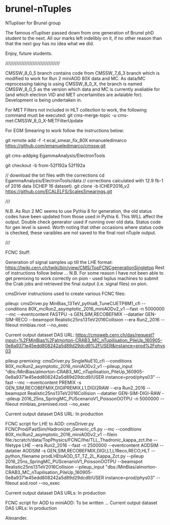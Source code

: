 brunel-nTuples
==============

NTupliser for Brunel group

The famous nTupliser passed down from one generation of Brunel phD student to the next. 
All our marks left indelibly on it, if no other reason than that the next guy has no idea what we did.

Enjoy, future students.

//////////////////////////////////


CMSSW_8_0_5 branch contains code from CMSSW_7_6_3 branch which is modified to work for Run 2 miniAOD 80X data and MC.
As data/MC reprocessing taking is using CMSSW_8_0_X, the branch is named CMSSW_8_0_5 as the version which data and MC is currently avaliable for (and which electron VID and MET uncertainities are avlaiable for).
Development is being undertaken in.

For MET Filters not included in HLT collection to work, the following command must be executed:
git cms-merge-topic -u cms-met:CMSSW_8_0_X-METFilterUpdate

For EGM Smearing to work follow the instructions below:

git remote add -f -t ecal_smear_fix_80X emanueledimarco https://github.com/emanueledimarco/cmssw.git

git cms-addpkg EgammaAnalysis/ElectronTools

git checkout -b from-52f192a 52f192a

// download the txt files with the corrections
cd EgammaAnalysis/ElectronTools/data
// corrections calculated with 12.9 fb-1 of 2016 data (ICHEP 16 dataset).
git clone -b ICHEP2016_v2 https://github.com/ECALELFS/ScalesSmearings.git

///

N.B. As Run 2 MC seems to use Pythia 8 for generation, the old status codes have been updated from those used in Pythia 6. This WILL affect the output. Double check generator used if running over old data. 
Status code for gen level is saved. Worth noting that other occasions where status code is checked, these varaibles are not saved to the final root nTuple output. 

///

FCNC Stuff:

Generation of signal samples up till the LHE format: https://twiki.cern.ch/twiki/bin/view/CMS/TopFCNCgenerationSingletop
Rest of instructions follow below ...
N.B. For some reason I have not been able to get premixing to work correctly on pion - used lxplus machines to submit the Crab jobs and retrieved the final output (i.e. signal files) on pion.

cmsDriver instructions used to create various FCNC files:

pileup:
cmsDriver.py MinBias_13TeV_pythia8_TuneCUETP8M1_cfi --conditions 80X_mcRun2_asymptotic_2016_miniAODv2_v1 --fast -n 5000000 --mc --eventcontent FASTPU -s GEN,SIM,RECOBEFMIX --datatier GEN-SIM-RECO --beamspot Realistic25ns13TeV2016Collision --era Run2_2016 --fileout minbias.root --no_exec

Current output dataset DAS URL: https://cmsweb.cern.ch/das/request?input=%2FMinBias%2Falmorton-CRAB3_MC_nTupilisation_PileUp_160905-0e8a9371e45edd808242a5d89d29dcd9%2FUSER&instance=prod%2Fphys03

pileup premixing:
cmsDriver.py SingleNuE10_cfi --conditions 80X_mcRun2_asymptotic_2016_miniAODv2_v1 --pileup_input "dbs:/MinBias/almorton-CRAB3_MC_nTupilisation_PileUp_160905-0e8a9371e45edd808242a5d89d29dcd9/USER instance=prod/phys03" --fast --mc --eventcontent PREMIX -s GEN,SIM,RECOBEFMIX,DIGIPREMIX,L1,DIGI2RAW --era Run2_2016 --beamspot Realistic25ns13TeV2016Collision --datatier GEN-SIM-DIGI-RAW --pileup 2016_25ns_SpringMC_PUScenarioV1_PoissonOOTPU -n 5000000 --fileout minbias_premixed.root --no_exec

Current output dataset DAS URL: In production

FCNC script for LHE to AOD:
cmsDriver.py FCNCProd/FastSim/Hadronizer_Generic_cfi.py --mc --conditions 80X_mcRun2_asymptotic_2016_miniAODv2_v1 --filein file:/scratch/data/TopPhysics/FCNC/lhe/TLL_Thadronic_kappa_zct.lhe --filetype LHE --era Run2_2016 --fast -n 2500000 --eventcontent AODSIM --datatier AODSIM -s GEN,SIM,RECOBEFMIX,DIGI,L1,L1Reco,RECO,HLT --python_filename prodLHEtoAOD_ST_TZ_2L_Kappa_Zct.py --pileup 2016_25ns_SpringMC_PUScenarioV1_PoissonOOTPU --beamspot Realistic25ns13TeV2016Collision --pileup_input "dbs:/MinBias/almorton-CRAB3_MC_nTupilisation_PileUp_160905-0e8a9371e45edd808242a5d89d29dcd9/USER instance=prod/phys03" --fileout aod.root --no_exec

Current output dataset DAS URLs: In production

FCNC script for AOD to miniAOD:
To be written ...
Current output dataset DAS URLs: In production

Alexander.
